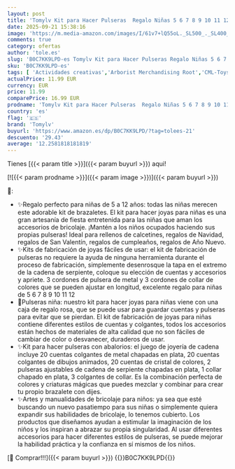 ```yaml
---
layout: post
title: 'Tomylv Kit para Hacer Pulseras  Regalo Niñas 5 6 7 8 9 10 11 12 Años  Kit fabricación Joyas  Juego Abalorios  Juguete Navidad y Pascua'
date: 2025-09-21 15:38:16
image: 'https://m.media-amazon.com/images/I/61v7+lQ55oL._SL500_._SL400_.jpg'
comments: true
category: ofertas
author: 'tole.es'
slug: 'B0C7KK9LPD-es Tomylv Kit para Hacer Pulseras Regalo Niñas 5 6 7 8 9 10...'
sku: 'B0C7KK9LPD-es'
tags: [ 'Actividades creativas','Arborist Merchandising Root','CML-Toys','Educational & Creative','Juegos de manualidades','Juegos para crear joyas','Juguetes','Juguetes y juegos','Self Service','Special Features Stores','Toys All','b6d17eda-2c26-45ed-a098-453a9f96e839_0','b6d17eda-2c26-45ed-a098-453a9f96e839_1101','navidad','tomylv','🇪🇸', ]
actualPrice: 11.99 EUR
currency: EUR
price: 11.99
comparePrice: 16.99 EUR
prodname: 'Tomylv Kit para Hacer Pulseras  Regalo Niñas 5 6 7 8 9 10 11 12 Años  Kit fabricación Joyas  Juego Abalorios  Juguete Navidad y Pascua'
country: 'es'
flag: '🇪🇸'
brand: 'Tomylv'
buyurl: 'https://www.amazon.es/dp/B0C7KK9LPD/?tag=tolees-21'
descuento: '29.43'
average: '12.2581818181819'
---
```


Tienes [{{< param title >}}]({{< param buyurl >}}) aqui!

[![{{< param prodname >}}]({{< param image >}})]({{< param buyurl >}})

🔎:

- ✨Regalo perfecto para niñas de 5 a 12 años: todas las niñas merecen este adorable kit de brazaletes. El kit para hacer joyas para niñas es una gran artesanía de fiesta entretenida para las niñas que aman los accesorios de bricolaje. ¡Mantén a los niños ocupados haciendo sus propias pulseras! Ideal para rellenos de calcetines, regalos de Navidad, regalos de San Valentín, regalos de cumpleaños, regalos de Año Nuevo.
- ✨Kits de fabricación de joyas fáciles de usar: el kit de fabricación de pulseras no requiere la ayuda de ninguna herramienta durante el proceso de fabricación, simplemente desenrosque la tapa en el extremo de la cadena de serpiente, coloque su elección de cuentas y accesorios y apriete. 3 cordones de pulsera de metal y 3 cordones de collar de colores que se pueden ajustar en longitud, excelente regalo para niñas de 5 6 7 8 9 10 11 12
- 🌟Pulseras niña: nuestro kit para hacer joyas para niñas viene con una caja de regalo rosa, que se puede usar para guardar cuentas y pulseras para evitar que se pierdan. El kit de fabricación de joyas para niñas contiene diferentes estilos de cuentas y colgantes, todos los accesorios están hechos de materiales de alta calidad que no son fáciles de cambiar de color o desvanecer, duraderos de usar.
- ✨Kit para hacer pulseras con abalorios: el juego de joyería de cadena incluye 20 cuentas colgantes de metal chapadas en plata, 20 cuentas colgantes de dibujos animados, 20 cuentas de cristal de colores, 2 pulseras ajustables de cadena de serpiente chapadas en plata, 1 collar chapado en plata, 3 colgantes de collar. Es la combinación perfecta de colores y criaturas mágicas que puedes mezclar y combinar para crear tu propio brazalete con dijes.
- ✨Artes y manualidades de bricolaje para niños: ya sea que esté buscando un nuevo pasatiempo para sus niñas o simplemente quiera expandir sus habilidades de bricolaje, lo tenemos cubierto. Los productos que diseñamos ayudan a estimular la imaginación de los niños y los inspiran a abrazar su propia singularidad. Al usar diferentes accesorios para hacer diferentes estilos de pulseras, se puede mejorar la habilidad práctica y la confianza en sí mismos de los niños.

[🛒 Comprar!!!]({{< param buyurl >}})
{{<world>}}B0C7KK9LPD{{</world>}}
